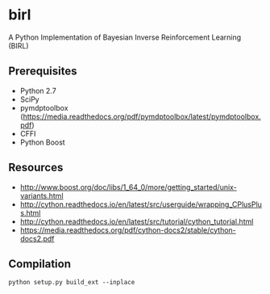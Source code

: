 # birl
A Python Implementation of Bayesian Inverse Reinforcement Learning (BIRL)

## Prerequisites

- Python 2.7
- SciPy
- pymdptoolbox (https://media.readthedocs.org/pdf/pymdptoolbox/latest/pymdptoolbox.pdf)
- CFFI
- Python Boost

## Resources

- http://www.boost.org/doc/libs/1_64_0/more/getting_started/unix-variants.html
- http://cython.readthedocs.io/en/latest/src/userguide/wrapping_CPlusPlus.html
- http://cython.readthedocs.io/en/latest/src/tutorial/cython_tutorial.html
- https://media.readthedocs.org/pdf/cython-docs2/stable/cython-docs2.pdf

## Compilation

	python setup.py build_ext --inplace
